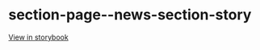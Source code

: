 # section-page--news-section-story

[View in storybook](https://raw.githack.com/Independent-Digital-News-and-Media-Ltd/indy100-pwamp-sb/PR-736-sb/index.html?path=/story/section-page--news-section-story)
